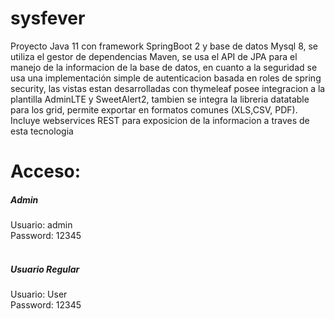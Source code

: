 # sysfever
Proyecto Java 11 con framework SpringBoot 2 y base de datos Mysql 8, se utiliza el gestor de dependencias Maven, se usa el API de JPA para el manejo de la informacion de la base de datos, en cuanto a la seguridad se usa una implementación simple de autenticacion basada en roles de spring security,  las vistas estan desarrolladas con thymeleaf posee integracion a la plantilla AdminLTE y SweetAlert2, tambien se integra la libreria datatable para los grid, permite exportar en formatos comunes (XLS,CSV, PDF). Incluye webservices REST para exposicion de la informacion a traves de esta tecnologia

# Acceso:

<h5>Admin</h5>
Usuario: admin<br>
Password: 12345<br>
<br>
<h5>Usuario Regular</h5>
Usuario: User<br>
Password: 12345
<br>
